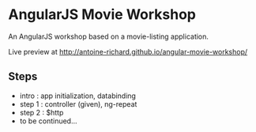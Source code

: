 AngularJS Movie Workshop
========================

An AngularJS workshop based on a movie-listing application.

Live preview at http://antoine-richard.github.io/angular-movie-workshop/

Steps
-----

* intro : app initialization, databinding
* step 1 : controller (given), ng-repeat
* step 2 : $http
* to be continued...
